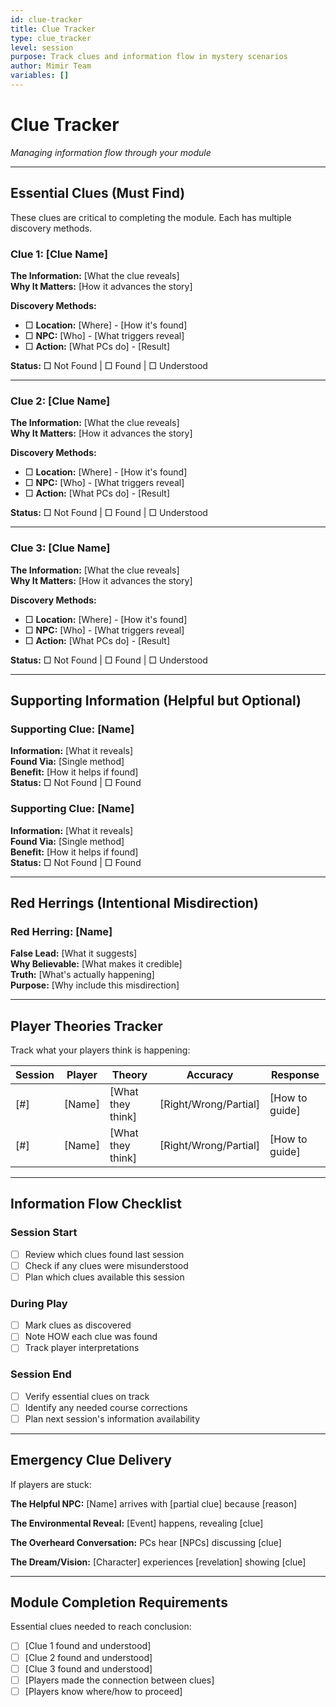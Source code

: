 ```yaml
---
id: clue-tracker
title: Clue Tracker
type: clue_tracker
level: session
purpose: Track clues and information flow in mystery scenarios
author: Mimir Team
variables: []
---
```


# Clue Tracker

*Managing information flow through your module*

---

## Essential Clues (Must Find)

These clues are critical to completing the module. Each has multiple discovery methods.

### Clue 1: [Clue Name]
**The Information:** [What the clue reveals]  
**Why It Matters:** [How it advances the story]

**Discovery Methods:**
- □ **Location:** [Where] - [How it's found]
- □ **NPC:** [Who] - [What triggers reveal]
- □ **Action:** [What PCs do] - [Result]

**Status:** □ Not Found | □ Found | □ Understood

---

### Clue 2: [Clue Name]
**The Information:** [What the clue reveals]  
**Why It Matters:** [How it advances the story]

**Discovery Methods:**
- □ **Location:** [Where] - [How it's found]
- □ **NPC:** [Who] - [What triggers reveal]
- □ **Action:** [What PCs do] - [Result]

**Status:** □ Not Found | □ Found | □ Understood

---

### Clue 3: [Clue Name]
**The Information:** [What the clue reveals]  
**Why It Matters:** [How it advances the story]

**Discovery Methods:**
- □ **Location:** [Where] - [How it's found]
- □ **NPC:** [Who] - [What triggers reveal]
- □ **Action:** [What PCs do] - [Result]

**Status:** □ Not Found | □ Found | □ Understood

---

## Supporting Information (Helpful but Optional)

### Supporting Clue: [Name]
**Information:** [What it reveals]  
**Found Via:** [Single method]  
**Benefit:** [How it helps if found]  
**Status:** □ Not Found | □ Found

### Supporting Clue: [Name]
**Information:** [What it reveals]  
**Found Via:** [Single method]  
**Benefit:** [How it helps if found]  
**Status:** □ Not Found | □ Found

---

## Red Herrings (Intentional Misdirection)

### Red Herring: [Name]
**False Lead:** [What it suggests]  
**Why Believable:** [What makes it credible]  
**Truth:** [What's actually happening]  
**Purpose:** [Why include this misdirection]

---

## Player Theories Tracker

Track what your players think is happening:

| Session | Player | Theory | Accuracy | Response |
|---------|---------|---------|----------|----------|
| [#] | [Name] | [What they think] | [Right/Wrong/Partial] | [How to guide] |
| [#] | [Name] | [What they think] | [Right/Wrong/Partial] | [How to guide] |

---

## Information Flow Checklist

### Session Start
- [ ] Review which clues found last session
- [ ] Check if any clues were misunderstood
- [ ] Plan which clues available this session

### During Play
- [ ] Mark clues as discovered
- [ ] Note HOW each clue was found
- [ ] Track player interpretations

### Session End
- [ ] Verify essential clues on track
- [ ] Identify any needed course corrections
- [ ] Plan next session's information availability

---

## Emergency Clue Delivery

If players are stuck:

**The Helpful NPC:** [Name] arrives with [partial clue] because [reason]

**The Environmental Reveal:** [Event] happens, revealing [clue]

**The Overheard Conversation:** PCs hear [NPCs] discussing [clue]

**The Dream/Vision:** [Character] experiences [revelation] showing [clue]

---

## Module Completion Requirements

Essential clues needed to reach conclusion:
- [ ] [Clue 1 found and understood]
- [ ] [Clue 2 found and understood]  
- [ ] [Clue 3 found and understood]
- [ ] [Players made the connection between clues]
- [ ] [Players know where/how to proceed]